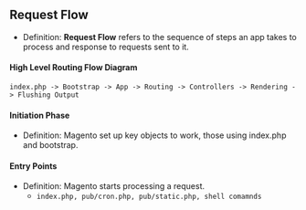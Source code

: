 ## Request Flow

* Definition: **Request Flow** refers to the sequence of steps an app takes to process and response to requests sent to it.

#### High Level Routing Flow Diagram
``` index.php -> Bootstrap -> App -> Routing -> Controllers -> Rendering -> Flushing Output ```

#### Initiation Phase
* Definition: Magento set up key objects to work, those using index.php and bootstrap.

#### Entry Points
* Definition: Magento starts processing a request.
  * ```index.php, pub/cron.php, pub/static.php, shell comamnds ```
